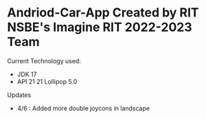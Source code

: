 # Andriod-Car-App Created by RIT NSBE's  Imagine RIT  2022-2023 Team

Current Technology used:
  - JDK 17
  - API 21 21 Lollipop 5.0

Updates
  - 4/6 : Added more double joycons in landscape